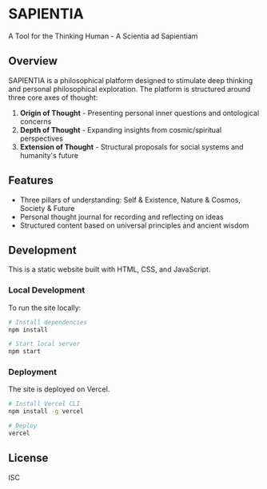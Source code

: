# SAPIENTIA

A Tool for the Thinking Human - A Scientia ad Sapientiam

## Overview

SAPIENTIA is a philosophical platform designed to stimulate deep thinking and personal philosophical exploration. The platform is structured around three core axes of thought:

1. **Origin of Thought** - Presenting personal inner questions and ontological concerns
2. **Depth of Thought** - Expanding insights from cosmic/spiritual perspectives
3. **Extension of Thought** - Structural proposals for social systems and humanity's future

## Features

- Three pillars of understanding: Self & Existence, Nature & Cosmos, Society & Future
- Personal thought journal for recording and reflecting on ideas
- Structured content based on universal principles and ancient wisdom

## Development

This is a static website built with HTML, CSS, and JavaScript.

### Local Development

To run the site locally:

```bash
# Install dependencies
npm install

# Start local server
npm start
```

### Deployment

The site is deployed on Vercel.

```bash
# Install Vercel CLI
npm install -g vercel

# Deploy
vercel
```

## License

ISC 